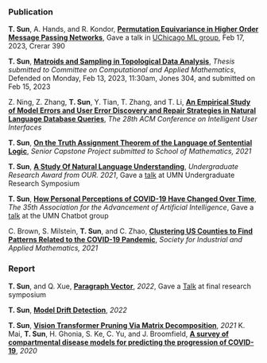 ### Publication
**T. Sun**, A. Hands, and R. Kondor, **[Permutation Equivariance in Higher Order Message Passing Networks](https://arxiv.org/abs/2306.10767.pdf)**, Gave a talk in [UChicago ML group](https://voices.uchicago.edu/machinelearning/), Feb 17, 2023, Crerar 390

**T. Sun**, **[Matroids and Sampling in Topological Data Analysis]()**, *Thesis submitted to Committee on Computational and Applied Mathematics*, Defended on Monday, Feb 13, 2023, 11:30am, Jones 304, and submitted on Feb 15, 2023

Z. Ning, Z. Zhang, **T. Sun**, Y. Tian, T. Zhang, and T. Li, **[An Empirical Study of Model Errors and User Error Discovery and Repair Strategies in Natural Language Database Queries](https://dl.acm.org/doi/10.1145/3581641.3584067)**, *The 28th ACM Conference on Intelligent User Interfaces*

**T. Sun**, **[On the Truth Assignment Theorem of the Language of Sentential Logic](https://arxiv.org/abs/2303.10750)**, *Senior Capstone Project submitted to School of Mathematics, 2021*

**T. Sun**, **[A Study Of Natural Language Understanding](/assets/img/UROP.pdf)**, *Undergraduate Research Award from OUR. 2021*, Gave a [talk](https://cse.umn.edu/cs/news/three-students-present-spring-undergraduate-research-symposium) at UMN Undergraduate Research Symposium

**T. Sun**, **[How Personal Perceptions of COVID-19 Have Changed Over Time](/assets/img/aaai2021.pdf)**, *The 35th Association for the Advancement of Artificial Intelligence*, Gave a [talk](assets/img/aaaislides.pdf) at the UMN Chatbot group
 
C. Brown, S. Milstein, **T. Sun**, and C. Zhao, **[Clustering US Counties to Find Patterns Related to the COVID-19 Pandemic](https://arxiv.org/abs/2303.11936)**, *Society for Industrial and Applied Mathematics, 2021*


### Report
**T. Sun**, and Q. Xue, **[Paragraph Vector](assets/img/Paragraph_Vector.pdf)**, *2022*, Gave a [Talk](assets/img/pv_slides.pdf) at final research symposium

**T. Sun**, **[Model Drift Detection](assets/img/mdd.pdf)**, *2022*

**T. Sun**, **[Vision Transformer Pruning Via Matrix Decomposition](assets/img/VT.pdf)**, *2021*
K. Mai, **T. Sun**, H. Ghonia, S. Ke, C. Yu, and J. Broomfield, **[A survey of compartmental disease models for predicting the progression of COVID-19](assets/img/survey.pdf)**, *2020*
